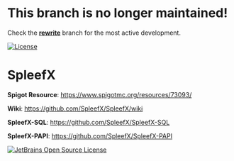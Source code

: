 # This branch is no longer maintained!
Check the **[rewrite](https://github.com/SpleefX/SpleefX/tree/rewrite)** branch for the most active development.

[![License](https://img.shields.io/badge/License-Apache%202.0-blue.svg)](LICENSE.md)
# SpleefX

**Spigot Resource**: https://www.spigotmc.org/resources/73093/

**Wiki**: https://github.com/SpleefX/SpleefX/wiki

**SpleefX-SQL**: https://github.com/SpleefX/SpleefX-SQL

**SpleefX-PAPI**: https://github.com/SpleefX/SpleefX-PAPI

[![JetBrains Open Source License](https://i.imgur.com/0Hxepvj.png)](https://www.jetbrains.com/?from=SpleefX)
